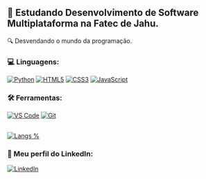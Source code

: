 
## 🚀 Estudando Desenvolvimento de Software Multiplataforma na Fatec de Jahu.
🔍 Desvendando o mundo da programação.

### 💻 Linguagens:
[![Python](https://img.shields.io/badge/Python-14354C?style=for-the-badge&logo=python&logoColor=white)](#)
[![HTML5](https://img.shields.io/badge/-HTML5-E34c26?style=for-the-badge&logo=html5&logoColor=white)](#) 
[![CSS3](https://img.shields.io/badge/CSS3-663399?style=for-the-badge&logo=css3&logoColor=white)](#) 
[![JavaScript](https://img.shields.io/badge/JavaScript-F1E05A?style=for-the-badge&logo=javascript&logoColor=black)](#) 

### 🛠️ Ferramentas:
[![VS Code](https://img.shields.io/badge/Visual%20Studio%20Code-0078d7?style=for-the-badge&logo=visual-studio-code&logoColor=white)](#) 
[![Git](https://img.shields.io/badge/Git-f05133?style=for-the-badge&logo=git&logoColor=white)](#) 

##
[![Langs %](https://github-readme-stats.vercel.app/api/top-langs/?username=lucas-bardeli&theme=github_dark&layout=donut-vertical&langs_count=10)](#) 

### 🔗 Meu perfil do LinkedIn:
[![LinkedIn](https://img.shields.io/badge/LinkedIn-0A66C2?style=for-the-badge&logo=Linkedin&logoColor=white)](https://www.linkedin.com/in/lucas-bardeli/)

